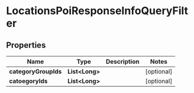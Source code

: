 
# LocationsPoiResponseInfoQueryFilter

## Properties
Name | Type | Description | Notes
------------ | ------------- | ------------- | -------------
**categoryGroupIds** | **List&lt;Long&gt;** |  |  [optional]
**catoegoryIds** | **List&lt;Long&gt;** |  |  [optional]



